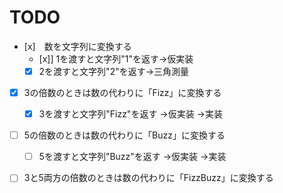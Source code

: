 TODO
=====================

- [x]　数を文字列に変換する
    - [x]] 1を渡すと文字列"1"を返す→仮実装
    - [x] 2を渡すと文字列"2"を返す→三角測量

- [x] 3の倍数のときは数の代わりに「Fizz」に変換する
    - [x] 3を渡すと文字列"Fizz"を返す →仮実装 →実装

- [ ] 5の倍数のときは数の代わりに「Buzz」に変換する
    - [ ] 5を渡すと文字列"Buzz"を返す →仮実装 →実装

- [ ] 3と5両方の倍数のときは数の代わりに「FizzBuzz」に変換する

